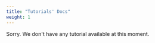 ```yaml
---
title: "Tutorials' Docs"
weight: 1
---
```


Sorry. We don't have any tutorial available at this moment.
